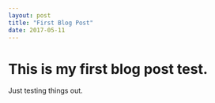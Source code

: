 ```yaml
---
layout: post
title: "First Blog Post"
date: 2017-05-11
---
```


# This is my first blog post test.

Just testing things out.
